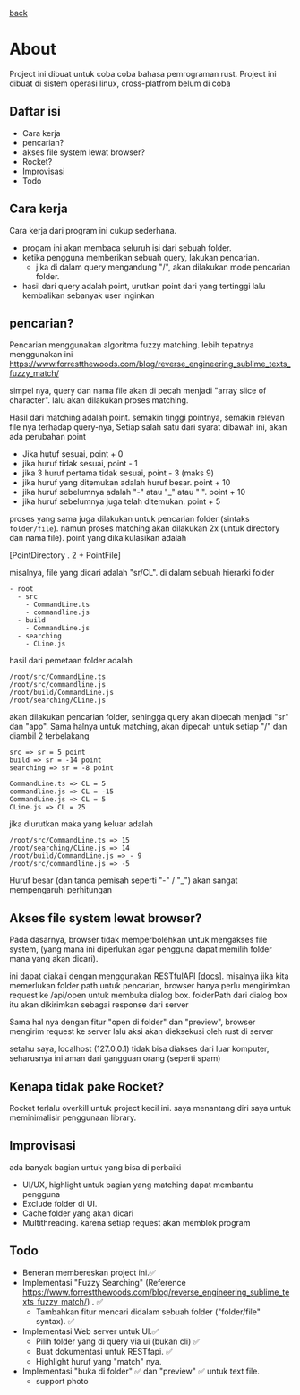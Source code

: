 [back](/readme.md)

# About

Project ini dibuat untuk coba coba bahasa pemrograman rust.
Project ini dibuat di sistem operasi linux, cross-platfrom belum di coba

## Daftar isi

- Cara kerja
- pencarian?
- akses file system lewat browser?
- Rocket?
- Improvisasi
- Todo

## Cara kerja

Cara kerja dari program ini cukup sederhana.

- progam ini akan membaca seluruh isi dari sebuah folder.
- ketika pengguna memberikan sebuah query, lakukan pencarian.
  - jika di dalam query mengandung "/", akan dilakukan mode pencarian folder.
- hasil dari query adalah point, urutkan point dari yang tertinggi lalu kembalikan sebanyak user inginkan

## pencarian?

Pencarian menggunakan algoritma fuzzy matching. lebih tepatnya menggunakan ini https://www.forrestthewoods.com/blog/reverse_engineering_sublime_texts_fuzzy_match/

simpel nya, query dan nama file akan di pecah menjadi "array slice of character". lalu akan dilakukan proses matching.

Hasil dari matching adalah point. semakin tinggi pointnya, semakin relevan file nya terhadap query-nya, Setiap salah satu dari syarat dibawah ini, akan ada perubahan point

- Jika hutuf sesuai, point + 0
- jika huruf tidak sesuai, point - 1
- jika 3 huruf pertama tidak sesuai, point - 3 (maks 9)
- jika huruf yang ditemukan adalah huruf besar. point + 10
- jika huruf sebelumnya adalah "-" atau "\_" atau " ". point + 10
- jika huruf sebelumnya juga telah ditemukan. point + 5

proses yang sama juga dilakukan untuk pencarian folder (sintaks `folder/file`). namun proses matching akan dilakukan 2x (untuk directory dan nama file). point yang dikalkulasikan adalah

\[PointDirectory . 2 + PointFile\]

misalnya, file yang dicari adalah "sr/CL".
di dalam sebuah hierarki folder

```
- root
  - src
    - CommandLine.ts
    - commandline.js
  - build
    - CommandLine.js
  - searching
    - CLine.js
```

hasil dari pemetaan folder adalah

```
/root/src/CommandLine.ts
/root/src/commandline.js
/root/build/CommandLine.js
/root/searching/CLine.js
```

akan dilakukan pencarian folder, sehingga query akan dipecah menjadi "sr" dan "app". Sama halnya untuk matching, akan dipecah untuk setiap "/" dan diambil 2 terbelakang

```
src => sr = 5 point
build => sr = -14 point
searching => sr = -8 point

CommandLine.ts => CL = 5
commandline.js => CL = -15
CommandLine.js => CL = 5
CLine.js => CL = 25
```

jika diurutkan maka yang keluar adalah

```
/root/src/CommandLine.ts => 15
/root/searching/CLine.js => 14
/root/build/CommandLine.js => - 9
/root/src/commandline.js => -5
```

Huruf besar (dan tanda pemisah seperti "-" / "\_") akan sangat mempengaruhi perhitungan

## Akses file system lewat browser?

Pada dasarnya, browser tidak memperbolehkan untuk mengakses file system, (yang mana ini diperlukan agar pengguna dapat memilih folder mana yang akan dicari).

ini dapat diakali dengan menggunakan RESTfulAPI [[docs]](/docs/rest.md). misalnya jika kita memerlukan folder path untuk pencarian, browser hanya perlu mengirimkan request ke /api/open untuk membuka dialog box. folderPath dari dialog box itu akan dikirimkan sebagai response dari server

Sama hal nya dengan fitur "open di folder" dan "preview", browser mengirim request ke server lalu aksi akan dieksekusi oleh rust di server

setahu saya, localhost (127.0.0.1) tidak bisa diakses dari luar komputer, seharusnya ini aman dari gangguan orang (seperti spam)

## Kenapa tidak pake Rocket?

Rocket terlalu overkill untuk project kecil ini. saya menantang diri saya untuk meminimalisir penggunaan library.

## Improvisasi

ada banyak bagian untuk yang bisa di perbaiki

- UI/UX, highlight untuk bagian yang matching dapat membantu pengguna
- Exclude folder di UI.
- Cache folder yang akan dicari
- Multithreading. karena setiap request akan memblok program

## Todo

- Beneran membereskan project ini.✅
- Implementasi "Fuzzy Searching" (Reference https://www.forrestthewoods.com/blog/reverse_engineering_sublime_texts_fuzzy_match/) . ✅
  - Tambahkan fitur mencari didalam sebuah folder ("folder/file" syntax). ✅
- Implementasi Web server untuk UI.✅
  - Pilih folder yang di query via ui (bukan cli) ✅
  - Buat dokumentasi untuk RESTfapi. ✅
  - Highlight huruf yang "match" nya.
- Implementasi "buka di folder" ✅ dan "preview" ✅ untuk text file.
  - support photo
